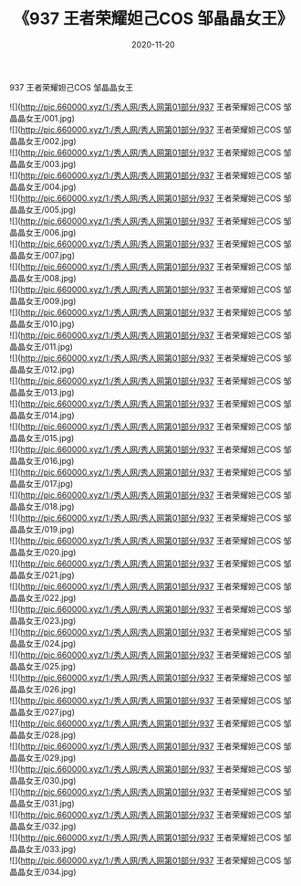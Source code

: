 ﻿---
layout: post
title:  《937 王者荣耀妲己COS 邹晶晶女王》
date:   2020-11-20
img: http://pic.660000.xyz/1:/秀人网/秀人网第01部分/937 王者荣耀妲己COS 邹晶晶女王/000.jpg
categories: [美女, 清纯, 唯美]
---

937 王者荣耀妲己COS 邹晶晶女王

  ![](http://pic.660000.xyz/1:/秀人网/秀人网第01部分/937 王者荣耀妲己COS 邹晶晶女王/001.jpg) <br> ![](http://pic.660000.xyz/1:/秀人网/秀人网第01部分/937 王者荣耀妲己COS 邹晶晶女王/002.jpg) <br> ![](http://pic.660000.xyz/1:/秀人网/秀人网第01部分/937 王者荣耀妲己COS 邹晶晶女王/003.jpg) <br> ![](http://pic.660000.xyz/1:/秀人网/秀人网第01部分/937 王者荣耀妲己COS 邹晶晶女王/004.jpg) <br> ![](http://pic.660000.xyz/1:/秀人网/秀人网第01部分/937 王者荣耀妲己COS 邹晶晶女王/005.jpg) <br> ![](http://pic.660000.xyz/1:/秀人网/秀人网第01部分/937 王者荣耀妲己COS 邹晶晶女王/006.jpg) <br> ![](http://pic.660000.xyz/1:/秀人网/秀人网第01部分/937 王者荣耀妲己COS 邹晶晶女王/007.jpg) <br> ![](http://pic.660000.xyz/1:/秀人网/秀人网第01部分/937 王者荣耀妲己COS 邹晶晶女王/008.jpg) <br> ![](http://pic.660000.xyz/1:/秀人网/秀人网第01部分/937 王者荣耀妲己COS 邹晶晶女王/009.jpg) <br> ![](http://pic.660000.xyz/1:/秀人网/秀人网第01部分/937 王者荣耀妲己COS 邹晶晶女王/010.jpg) <br> ![](http://pic.660000.xyz/1:/秀人网/秀人网第01部分/937 王者荣耀妲己COS 邹晶晶女王/011.jpg) <br> ![](http://pic.660000.xyz/1:/秀人网/秀人网第01部分/937 王者荣耀妲己COS 邹晶晶女王/012.jpg) <br> ![](http://pic.660000.xyz/1:/秀人网/秀人网第01部分/937 王者荣耀妲己COS 邹晶晶女王/013.jpg) <br> ![](http://pic.660000.xyz/1:/秀人网/秀人网第01部分/937 王者荣耀妲己COS 邹晶晶女王/014.jpg) <br> ![](http://pic.660000.xyz/1:/秀人网/秀人网第01部分/937 王者荣耀妲己COS 邹晶晶女王/015.jpg) <br> ![](http://pic.660000.xyz/1:/秀人网/秀人网第01部分/937 王者荣耀妲己COS 邹晶晶女王/016.jpg) <br> ![](http://pic.660000.xyz/1:/秀人网/秀人网第01部分/937 王者荣耀妲己COS 邹晶晶女王/017.jpg) <br> ![](http://pic.660000.xyz/1:/秀人网/秀人网第01部分/937 王者荣耀妲己COS 邹晶晶女王/018.jpg) <br> ![](http://pic.660000.xyz/1:/秀人网/秀人网第01部分/937 王者荣耀妲己COS 邹晶晶女王/019.jpg) <br> ![](http://pic.660000.xyz/1:/秀人网/秀人网第01部分/937 王者荣耀妲己COS 邹晶晶女王/020.jpg) <br> ![](http://pic.660000.xyz/1:/秀人网/秀人网第01部分/937 王者荣耀妲己COS 邹晶晶女王/021.jpg) <br> ![](http://pic.660000.xyz/1:/秀人网/秀人网第01部分/937 王者荣耀妲己COS 邹晶晶女王/022.jpg) <br> ![](http://pic.660000.xyz/1:/秀人网/秀人网第01部分/937 王者荣耀妲己COS 邹晶晶女王/023.jpg) <br> ![](http://pic.660000.xyz/1:/秀人网/秀人网第01部分/937 王者荣耀妲己COS 邹晶晶女王/024.jpg) <br> ![](http://pic.660000.xyz/1:/秀人网/秀人网第01部分/937 王者荣耀妲己COS 邹晶晶女王/025.jpg) <br> ![](http://pic.660000.xyz/1:/秀人网/秀人网第01部分/937 王者荣耀妲己COS 邹晶晶女王/026.jpg) <br> ![](http://pic.660000.xyz/1:/秀人网/秀人网第01部分/937 王者荣耀妲己COS 邹晶晶女王/027.jpg) <br> ![](http://pic.660000.xyz/1:/秀人网/秀人网第01部分/937 王者荣耀妲己COS 邹晶晶女王/028.jpg) <br> ![](http://pic.660000.xyz/1:/秀人网/秀人网第01部分/937 王者荣耀妲己COS 邹晶晶女王/029.jpg) <br> ![](http://pic.660000.xyz/1:/秀人网/秀人网第01部分/937 王者荣耀妲己COS 邹晶晶女王/030.jpg) <br> ![](http://pic.660000.xyz/1:/秀人网/秀人网第01部分/937 王者荣耀妲己COS 邹晶晶女王/031.jpg) <br> ![](http://pic.660000.xyz/1:/秀人网/秀人网第01部分/937 王者荣耀妲己COS 邹晶晶女王/032.jpg) <br> ![](http://pic.660000.xyz/1:/秀人网/秀人网第01部分/937 王者荣耀妲己COS 邹晶晶女王/033.jpg) <br> ![](http://pic.660000.xyz/1:/秀人网/秀人网第01部分/937 王者荣耀妲己COS 邹晶晶女王/034.jpg) <br>
